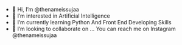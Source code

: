 - 👋 Hi, I’m @thenameissujaa
- 👀 I’m interested in Artificial Intelligence
- 🌱 I’m currently learning Python And Front End Developing Skills
- 💞️ I’m looking to collaborate on ...
You can reach me on Instagram @thenameissujaa

<!---
thenameissujaa1/thenameissujaa1 is a ✨ special ✨ repository because its `README.md` (this file) appears on your GitHub profile.
You can click the Preview link to take a look at your changes.
--->
